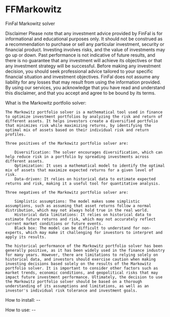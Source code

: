 # FFMarkowitz
FinFal Markowitz solver

Disclaimer
    Please note that any investment advice provided by FinFal is for informational and educational purposes only. It should not be construed as a recommendation to purchase or sell any particular investment, security or financial product. Investing involves risks, and the value of investments may go up or down. Past performance is not indicative of future results, and there is no guarantee that any investment will achieve its objectives or that any investment strategy will be successful. Before making any investment decision, you should seek professional advice tailored to your specific financial situation and investment objectives. FinFal does not assume any liability for any losses that may result from using the information provided. By using our services, you acknowledge that you have read and understand this disclaimer, and that you accept and agree to be bound by its terms.

What is the Markowitz portfolio solver:

    The Markowitz portfolio solver is a mathematical tool used in finance to optimize investment portfolios by analyzing the risk and return of different assets. It helps investors create a diversified portfolio that minimizes risk while maximizing returns, by identifying the optimal mix of assets based on their individual risk and return profiles.

    Three positives of the Markowitz portfolio solver are:

        Diversification: The solver encourages diversification, which can help reduce risk in a portfolio by spreading investments across different assets.
        Optimization: It uses a mathematical model to identify the optimal mix of assets that maximize expected returns for a given level of risk.
        Data-driven: It relies on historical data to estimate expected returns and risk, making it a useful tool for quantitative analysis.

    Three negatives of the Markowitz portfolio solver are:

        Simplistic assumptions: The model makes some simplistic assumptions, such as assuming that asset returns follow a normal distribution, which may not always hold true in the real world.
        Historical data limitations: It relies on historical data to estimate future returns and risk, which may not accurately reflect current market conditions or future events.
        Black box: The model can be difficult to understand for non-experts, which may make it challenging for investors to interpret and apply its results.

    The historical performance of the Markowitz portfolio solver has been generally positive, as it has been widely used in the finance industry for many years. However, there are limitations to relying solely on historical data, and investors should exercise caution when making investing decisions based solely on the results of the Markowitz portfolio solver. It is important to consider other factors such as market trends, economic conditions, and geopolitical risks that may impact future investment performance. Ultimately, the decision to use the Markowitz portfolio solver should be based on a thorough understanding of its assumptions and limitations, as well as an investor's individual risk tolerance and investment goals.

How to install:
    --

How to use:
    --
